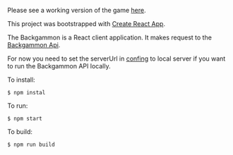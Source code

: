 Please see a working version of the game [here](https://danialm.github.io/backgammon/).

This project was bootstrapped with [Create React App](https://github.com/facebookincubator/create-react-app).

The Backgammon is a React client application. It makes request to the [Backgammon Api](https://github.com/danialm/backgammon-api/).

For now you need to set the serverUrl in [confing](https://github.com/danialm/backgammon/blob/master/src/components/Config.js) to local server if you want to run the Backgammon API locally.

To install:
```
$ npm instal
```

To run:
```
$ npm start
```

To  build:
```
$ npm run build
```
